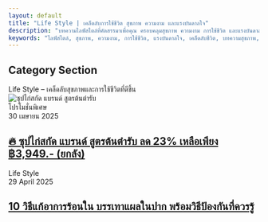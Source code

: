 ```yaml
---
layout: default
title: "Life Style | เคล็ดลับการใช้ชีวิต สุขภาพ ความงาม และแรงบันดาลใจ"
description: "บทความไลฟ์สไตล์ที่คัดสรรมาเพื่อคุณ ครอบคลุมสุขภาพ ความงาม การใช้ชีวิต และแรงบันดาลใจ อ่านง่าย เข้าใจไว อัปเดตใหม่ทุกสัปดาห์กับ FintechXHub."
keywords: "ไลฟ์สไตล์, สุขภาพ, ความงาม, การใช้ชีวิต, แรงบันดาลใจ, เคล็ดลับชีวิต, บทความสุขภาพ, เทรนด์สุขภาพ"
---
```

<section id="category-section" class="category-section section pt-1">
    <div class="container section-title" data-aos="fade-up">
        <h2>Category Section</h2>
        <div><span class="description-title">Life Style – เคล็ดลับสุขภาพและการใช้ชีวิตที่ดีขึ้น</span></div>
    </div>
    <div class="container" data-aos="fade-up" data-aos-delay="100">
        <div class="row gy-4 mb-4">
            <div class="col-lg-4">
                <article class="featured-post">
                    <div class="post-img">
                    <img src="https://s6.imgcdn.dev/YwSbGe.jpg" alt="ซุปไก่สกัด แบรนด์ สูตรต้นตำรับ" class="img-fluid" loading="lazy">
                    </div>
                    <div class="post-content">
                    <div class="category-meta">
                        <span class="post-category">โปรโมชั่นพิเศษ</span>
                        <div class="author-meta">
                        <span class="post-date">30 เมษายน 2025</span>
                        </div>
                    </div>
                    <h2 class="title">
                        <a href="/lifestyle/ซุปไก่สกัดสูตรต้นตำรับ-ลดราคา-Shopee">
                        🔥 ซุปไก่สกัด แบรนด์ สูตรต้นตำรับ ลด 23% เหลือเพียง ฿3,949.- (ยกลัง)
                        </a>
                    </h2>
                    </div>
                </article>
            </div>
            <div class="col-lg-4">
                <article class="featured-post">
                    <div class="post-img">
                        <img src="https://s6.imgcdn.dev/YwGN9L.jpg" alt="" class="img-fluid" loading="lazy">
                    </div>
                    <div class="post-content">
                        <div class="category-meta">
                            <span class="post-category">Life Style</span>
                            <div class="author-meta">
                                <span class="post-date">29 April 2025</span>
                            </div>
                        </div>
                        <h2 class="title">
                            <a href="/lifestyle/10-วิธีแก้ร้อนใน-บรรเทาแผลในปาก">10 วิธีแก้อาการร้อนใน บรรเทาแผลในปาก พร้อมวิธีป้องกันที่ควรรู้</a>
                        </h2>
                    </div>
                </article>
            </div>
        </div>
    </div>
</section>